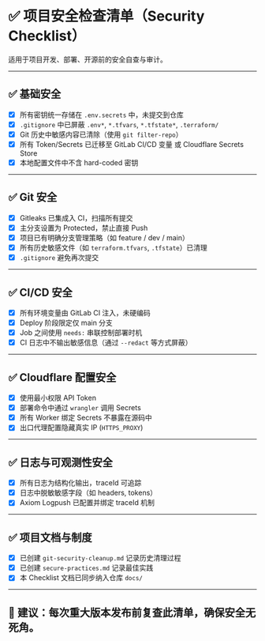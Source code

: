 # ✅ 项目安全检查清单（Security Checklist）

适用于项目开发、部署、开源前的安全自查与审计。

---

## ✅ 基础安全

- [x] 所有密钥统一存储在 `.env.secrets` 中，未提交到仓库
- [x] `.gitignore` 中已屏蔽 `.env*`, `*.tfvars`, `*.tfstate*`, `.terraform/`
- [x] Git 历史中敏感内容已清除（使用 `git filter-repo`）
- [x] 所有 Token/Secrets 已迁移至 GitLab CI/CD 变量 或 Cloudflare Secrets Store
- [x] 本地配置文件中不含 hard-coded 密钥

---

## ✅ Git 安全

- [x] Gitleaks 已集成入 CI，扫描所有提交
- [x] 主分支设置为 Protected，禁止直接 Push
- [x] 项目已有明确分支管理策略（如 feature / dev / main）
- [x] 所有历史敏感文件（如 `terraform.tfvars`, `.tfstate`）已清理
- [x] `.gitignore` 避免再次提交

---

## ✅ CI/CD 安全

- [x] 所有环境变量由 GitLab CI 注入，未硬编码
- [x] Deploy 阶段限定仅 main 分支
- [x] Job 之间使用 `needs:` 串联控制部署时机
- [x] CI 日志中不输出敏感信息（通过 `--redact` 等方式屏蔽）

---

## ✅ Cloudflare 配置安全

- [x] 使用最小权限 API Token
- [x] 部署命令中通过 `wrangler` 调用 Secrets
- [x] 所有 Worker 绑定 Secrets 不暴露在源码中
- [x] 出口代理配置隐藏真实 IP (`HTTPS_PROXY`)

---

## ✅ 日志与可观测性安全

- [x] 所有日志为结构化输出，traceId 可追踪
- [x] 日志中脱敏敏感字段（如 headers, tokens）
- [x] Axiom Logpush 已配置并绑定 traceId 机制

---

## ✅ 项目文档与制度

- [x] 已创建 `git-security-cleanup.md` 记录历史清理过程
- [x] 已创建 `secure-practices.md` 记录最佳实践
- [x] 本 Checklist 文档已同步纳入仓库 `docs/`

---

## 🧠 建议：每次重大版本发布前复查此清单，确保安全无死角。
